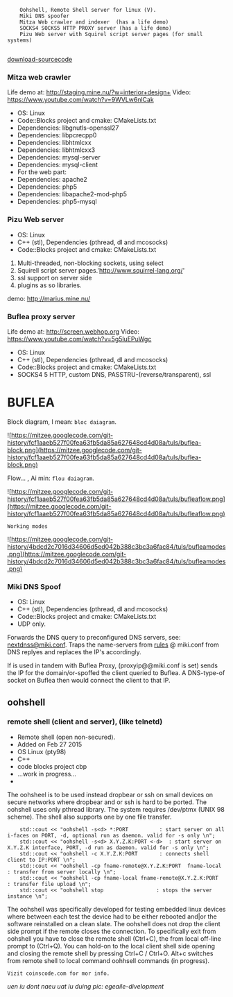 
```
    Oohshell, Remote Shell server for linux (V).
    Miki DNS spoofer
    Mitza Web crawler and indexer  (has a life demo)
    SOCKS4 SOCKS5 HTTP PROXY server (has a life demo)
    Pizu Web server with Squirel script server pages (for small systems)
    
```

[download-sourcecode](https://mitzee.googlecode.com/archive/08f54948f08661101d5649326e2077d4e7e7f12c.zip)



### Mitza web crawler ###
Life demo at: http://staging.mine.nu/?w=interior+design+
Video: https://www.youtube.com/watch?v=9WVLw6nlCak

  * OS: Linux
  * Code::Blocks project and cmake: CMakeLists.txt
  * Dependencies: libgnutls-openssl27
  * Dependencies: libpcrecpp0
  * Dependencies: libhtmlcxx
  * Dependencies: libhtmlcxx3
  * Dependencies: mysql-server
  * Dependencies: mysql-client
  * For the web part:
  * Dependencies: apache2
  * Dependencies: php5
  * Dependencies: libapache2-mod-php5
  * Dependencies: php5-mysql


### Pizu Web server ###

  * OS: Linux
  * C++ (stl), Dependencies (pthread, dl and mcosocks)
  * Code::Blocks project and cmake: CMakeLists.txt
  1. Multi-threaded, non-blocking sockets, using select
  1. Squirell script server pages.'http://www.squirrel-lang.org/'
  1. ssl support on server side
  1. plugins as so libraries.

demo: http://marius.mine.nu/


### Buflea proxy server ###
Life demo at:  http://screen.webhop.org
Video: https://www.youtube.com/watch?v=5g5luEPuWgc

  * OS: Linux
  * C++ (stl), Dependencies (pthread, dl and mcosocks)
  * Code::Blocks project and cmake: CMakeLists.txt
  * SOCKS4 5 HTTP, custom DNS, PASSTRU-(reverse/transparent), ssl


# BUFLEA #

Block diagram, I mean: `bloc daiagram`.


![https://mitzee.googlecode.com/git-history/fcf1aaeb527f00fea63fb5da85a627648cd4d08a/tuls/buflea-block.png](https://mitzee.googlecode.com/git-history/fcf1aaeb527f00fea63fb5da85a627648cd4d08a/tuls/buflea-block.png)


Flow... , Ai min: `flou daiagram`.


![https://mitzee.googlecode.com/git-history/fcf1aaeb527f00fea63fb5da85a627648cd4d08a/tuls/bufleaflow.png](https://mitzee.googlecode.com/git-history/fcf1aaeb527f00fea63fb5da85a627648cd4d08a/tuls/bufleaflow.png)


`Working modes`


![https://mitzee.googlecode.com/git-history/4bdcd2c7016d34606d5ed042b388c3bc3a6fac84/tuls/bufleamodes.png](https://mitzee.googlecode.com/git-history/4bdcd2c7016d34606d5ed042b388c3bc3a6fac84/tuls/bufleamodes.png)



### Miki DNS Spoof ###

  * OS: Linux
  * C++ (stl), Dependencies (pthread, dl and mcosocks)
  * Code::Blocks project and cmake: CMakeLists.txt
  * UDP only.

Forwards the DNS query to preconfigured DNS servers, see: nextdnss@miki.conf.
Traps the name-servers from [rules](rules.md) @ miki.conf from DNS replyes and
replaces the IP's accordingly.

If is used in tandem with
Buflea Proxy, (proxyip@@miki.conf is set) sends the IP for the domain/or-spoffed
the client queried to Buflea. A DNS-type-of socket on Buflea then would connect
the client to that IP.




## oohshell ##
### remote shell (client and server), (like telnetd) ###
  * Remote shell (open non-secured).
  * Added on Feb 27 2015
  * OS Linux (pty98)
  * C++
  * code blocks project cbp
  * ...work in progress...
  * 
The oohsheel is to be used instead dropbear or ssh on small devices on secure networks where dropbear and or ssh is hard to be ported. The oohshell uses only pthread library.
The system requires /dev/ptmx (UNIX 98 scheme). The shell also supports one by one file transfer.


```
    std::cout << "oohshell -s<d> *:PORT          : start server on all i-faces on PORT, -d, optional run as daemon. valid for -s only \n";
    std::cout << "oohshell -s<d> X.Y.Z.K:PORT <-d>  : start server on X.Y.Z.K interface, PORT, -d run as daemon. valid for -s only \n";
    std::cout << "oohshell -c X.Y.Z.K:PORT       : connects shell client to IP:PORT \n";
    std::cout << "oohshell -cp fname-remote@X.Y.Z.K:PORT  fname-local    : transfer from server locally \n";
    std::cout << "oohshell -cp fname-local fname-remote@X.Y.Z.K:PORT     : transfer file upload \n";
    std::cout << "oohshell stop                 : stops the server instance \n";
```

The oohshell was specifically developed for testing embedded linux devices where between each test the device had to be either rebooted and|or the software reinstalled on a clean slate.
The oohshell does not drop the client side prompt if the remote closes the connection.
To specifically exit from oohshell you have to close the remote shell (Ctrl+C), the from local off-line prompt to (Ctrl+Q). You can hold-on to the local client shell side opening and closing the remote shell by pressing Ctrl+C / Ctrl+O.  Alt+c switches from remote shell to local command oohhsell commands (in progress).
















`Vizit coinscode.com for mor info.`





_uen iu dont naeu uat iu duing pic: egeaile-divelopment_